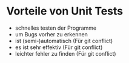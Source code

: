 # Vorteile von Unit Tests

- schnelles testen der Programme
- um Bugs vorher zu erkennen
- ist (semi-)automatisch (Für git conflict)
- es ist sehr effektiv (Für git conflict)
- leichter fehler zu finden (Für git conflict)